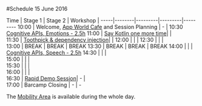 #Schedule 15 June 2016

Time | Stage 1 | Stage 2 |  Workshop | 
-----|--------|---------|---------|---------
10:00  | Welcome, [App World Cafe](app_world_cafe.md) and Session Planning | - | 10:30 [Cognitive APIs, Emotions - 2.5h](microsoft_workshop1.md)
11:00  | [Say Kotlin one more time](kotlin.md)| |  
11:30  | [Toothpick & dependency injection](toothpick.md)| | 
12:00  | | | 
12:30  | | |  
13:00  | BREAK     | BREAK | BREAK 
13:30  | BREAK     | BREAK | BREAK 
14:00  | | | [Cognitive APIs, Speech - 2.5h](microsoft_workshop2.md) 
14:30  | | |  
15:00  | | |  
15:30  | | |  
16:00  | | |  
16:30  | [Rapid Demo Session](rapid_demos.md)| - |  
17:00  | Barcamp Closing        | - | - 

The [Mobility Area](area_mobility.md) is available during the whole day.
